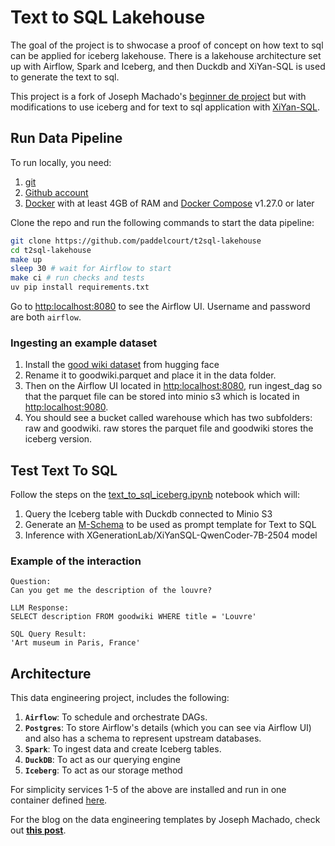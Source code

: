 # Text to SQL Lakehouse

The goal of the project is to shwocase a proof of concept on how text to sql can be applied for iceberg lakehouse. There is a lakehouse architecture set up with Airflow, Spark and Iceberg, and then Duckdb and XiYan-SQL is used to generate the text to sql.

This project is a fork of Joseph Machado's [beginner de project](https://github.com/josephmachado/beginner_de_project)
but with modifications to use iceberg and for text to sql application with [XiYan-SQL](https://github.com/XGenerationLab/XiYan-SQL).



## Run Data Pipeline


To run locally, you need:

1. [git](https://git-scm.com/book/en/v2/Getting-Started-Installing-Git)
2. [Github account](https://github.com/)
3. [Docker](https://docs.docker.com/engine/install/) with at least 4GB of RAM and [Docker Compose](https://docs.docker.com/compose/install/) v1.27.0 or later

Clone the repo and run the following commands to start the data pipeline:

```bash
git clone https://github.com/paddelcourt/t2sql-lakehouse
cd t2sql-lakehouse
make up
sleep 30 # wait for Airflow to start
make ci # run checks and tests
uv pip install requirements.txt
```

Go to [http:localhost:8080](http:localhost:8080) to see the Airflow UI. Username and password are both `airflow`.

### Ingesting an example dataset

1. Install the [good wiki dataset](https://huggingface.co/datasets/euirim/goodwiki) from hugging face
2. Rename it to goodwiki.parquet and place it in the data folder. 
3. Then on the Airflow UI located in [http:localhost:8080](http:localhost:8080), run ingest_dag so that the parquet file can be stored into minio s3 which is located in [http:localhost:9080](http:localhost:9080).
4. You should see a bucket called warehouse which has two subfolders: raw and goodwiki. raw stores the parquet file and goodwiki stores the iceberg version.


## Test Text To SQL 

Follow the steps on the [text_to_sql_iceberg.ipynb](https://github.com/paddelcourt/t2sql-lakehouse/blob/master/t2sql/text_to_sql_iceberg.ipynb) notebook which will:
1. Query the Iceberg table with Duckdb connected to Minio S3
2. Generate an [M-Schema](https://github.com/XGenerationLab/M-Schema) to be used as prompt template for Text to SQL 
3. Inference with XGenerationLab/XiYanSQL-QwenCoder-7B-2504 model


### Example of the interaction

```
Question: 
Can you get me the description of the louvre?

LLM Response: 
SELECT description FROM goodwiki WHERE title = 'Louvre'

SQL Query Result:
'Art museum in Paris, France'

```
## Architecture

This data engineering project, includes the following:

1. **`Airflow`**: To schedule and orchestrate DAGs.
2. **`Postgres`**: To store Airflow's details (which you can see via Airflow UI) and also has a schema to represent upstream databases.
3. **`Spark`**: To ingest data and create Iceberg tables.
4. **`DuckDB`**: To act as our querying engine
5. **`Iceberg`**: To act as our storage method

For simplicity services 1-5 of the above are installed and run in one container defined [here](./containers/airflow/Dockerfile).




For the blog on the data engineering templates by Joseph Machado, check out **[this post](https://www.startdataengineering.com/post/data-engineering-projects-with-free-template/)**.
